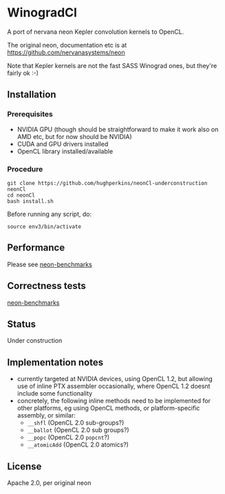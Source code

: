 # WinogradCl

A port of nervana neon Kepler convolution kernels to OpenCL.

The original neon, documentation etc is at https://github.com/nervanasystems/neon

Note that Kepler kernels are not the fast SASS Winograd ones, but they're fairly ok :-)

## Installation

### Prerequisites

* NVIDIA GPU (though should be straightforward to make it work also on AMD etc, but for now should be
NVIDIA)
* CUDA and GPU drivers installed
* OpenCL library installed/available

### Procedure

```
git clone https://github.com/hughperkins/neonCl-underconstruction neonCl
cd neonCl
bash install.sh
```
Before running any script, do:
```
source env3/bin/activate
```

## Performance

Please see [neon-benchmarks](https://github.com/hughperkins/neon-benchmarks/blob/master/results/vgga_summary.md)

## Correctness tests

[neon-benchmarks](https://github.com/hughperkins/neon-benchmarks/blob/master/results/vgga_summary.md)

## Status

Under construction

## Implementation notes

* currently targeted at NVIDIA devices, using OpenCL 1.2, but allowing use of inline PTX assembler
occasionally, where OpenCL 1.2 doesnt include some functionality
* concretely, the following inline methods need to be implemented for other platforms, eg using OpenCL
methods, or platform-specific assembly, or similar:
  * `__shfl`  (OpenCL 2.0 sub-groups?)
  * `__ballot` (OpenCL 2.0 sub groups?)
  * `__popc` (OpenCL 2.0 `popcnt`?)
  * `__atomicAdd` (OpenCL 2.0 atomics?)

## License

Apache 2.0, per original neon

